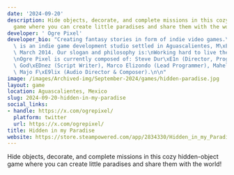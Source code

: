 ```yaml
---
date: '2024-09-20'
description: Hide objects, decorate, and complete missions in this cozy hidden-object
  game where you can create little paradises and share them with the world!
developer: ' Ogre Pixel'
developer_bio: "Creating fantasy stories in form of indie video games.\n\nOgre Pixel\
  \ is an indie game development studio settled in Aguascalientes, M\xE9xico since\
  \ March 2014. Our slogan and philosophy is:\nWorking hard to live the dream...\n\
  \nOgre Pixel is currently composed of: Steve Dur\xE1n (Director, Programmer), Gabriela\
  \ God\xEDnez (Script Writer), Marco Elizondo (Lead Programmer), Mahelet (Lead Artist),\
  \ Majo F\xE9lix (Audio Director & Composer).\n\n"
image: /images/Archived-img/September-2024/games/hidden-paradise.jpg
layout: game
location: Aguascalientes, Mexico
slug: 2024-09-20-hidden-in-my-paradise
social_links:
- handle: https://x.com/ogrepixel/
  platform: twitter
  url: https://x.com/ogrepixel/
title: Hidden in my Paradise
website: https://store.steampowered.com/app/2834330/Hidden_in_my_Paradise/
---
```


Hide objects, decorate, and complete missions in this cozy hidden-object game where you can create little paradises and share them with the world!
